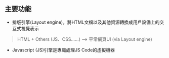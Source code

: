 ## 主要功能

- 排版引擎(Layout engine)，將HTML文檔以及其他資源轉換成用戶設備上的交互式視覺表示
> HTML + Others (JS、CSS......) --> 平常網頁UI (via Layout engine)

- Javascript (JS)引擎是專職處理JS Code的虛擬機器
